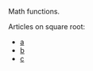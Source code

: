 
Math functions.

Articles on square root:

* [a](https://www.codeproject.com/Articles/69941/Best-Square-Root-Method-Algorithm-Function-Precisi)
* [b](https://en.wikipedia.org/wiki/Methods_of_computing_square_roots)
* [c](http://perso.ens-lyon.fr/jean-michel.muller/EMTAsilomar05.pdf)


